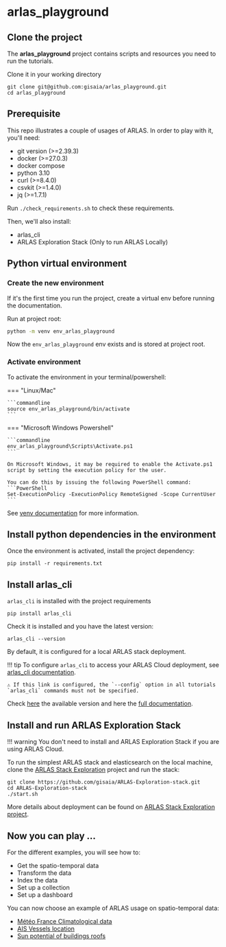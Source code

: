 # arlas_playground

## Clone the project

The **arlas_playground** project contains scripts and resources you need to run the tutorials.

Clone it in your working directory

```shell
git clone git@github.com:gisaia/arlas_playground.git
cd arlas_playground
```

## Prerequisite

This repo illustrates a couple of usages of ARLAS. In order to play with it, you'll need:

- git version (>=2.39.3)
- docker (>=27.0.3)
- docker compose
- python 3.10
- curl (>=8.4.0)
- csvkit (>=1.4.0)
- jq (>=1.7.1)

Run `./check_requirements.sh` to check these requirements.

Then, we'll also install:
- arlas_cli
- ARLAS Exploration Stack (Only to run ARLAS Locally)


## Python virtual environment

### Create the new environment

If it's the first time you run the project, create a virtual env before running the documentation.

Run at project root:

``` bash
python -m venv env_arlas_playground
```

Now the `env_arlas_playground` env exists and is stored at project root.

### Activate environment

To activate the environment in your terminal/powershell:

=== "Linux/Mac"
    
    ```commandline
    source env_arlas_playground/bin/activate
    ```

=== "Microsoft Windows Powershell"

    ```commandline
    env_arlas_playground\Scripts\Activate.ps1
    ```
    
    On Microsoft Windows, it may be required to enable the Activate.ps1 script by setting the execution policy for the user. 
    
    You can do this by issuing the following PowerShell command:
    ```PowerShell
    Set-ExecutionPolicy -ExecutionPolicy RemoteSigned -Scope CurrentUser
    ```

See [venv documentation](https://docs.python.org/3.10/library/venv.html#creating-virtual-environments) for more information.

## Install python dependencies in the environment

Once the environment is activated, install the project dependency:

```
pip install -r requirements.txt
```

## Install arlas_cli

`arlas_cli` is installed with the project requirements

```shell
pip install arlas_cli
```

Check it is installed and you have the latest version:

```shell
arlas_cli --version
```

By default, it is configured for a local ARLAS stack deployment.

!!! tip 
    To configure `arlas_cli` to access your ARLAS Cloud deployment, see [arlas_cli documentation](https://gisaia.github.io/arlas_cli/configuration/#arlas-cloud-configuration).

    ⚠️ If this link is configured, the `--config` option in all tutorials `arlas_cli` commands must not be specified.

Check [here](https://pypi.org/project/arlas-cli/#history) the available version and here the [full documentation](https://gisaia.github.io/arlas_cli/).

## Install and run ARLAS Exploration Stack

!!! warning
    You don't need to install and ARLAS Exploration Stack if you are using ARLAS Cloud.

To run the simplest ARLAS stack and elasticsearch on the local machine, clone the [ARLAS Stack Exploration](https://github.com/gisaia/ARLAS-Exploration-stack) project and run the stack:

```shell
git clone https://github.com/gisaia/ARLAS-Exploration-stack.git
cd ARLAS-Exploration-stack
./start.sh
```

More details about deployment can be found on [ARLAS Stack Exploration project](https://github.com/gisaia/ARLAS-Exploration-stack).

## Now you can play ...

For the different examples, you will see how to:
- Get the spatio-temporal data
- Transform the data
- Index the data
- Set up a collection
- Set up a dashboard

You can now choose an example of ARLAS usage on spatio-temporal data:

- [Météo France Climatological data](../../resources/meteo_france/README.md)
- [AIS Vessels location](tutorials/ais/ais_tutorial.md)
- [Sun potential of buildings roofs](../../resources/sunny_osm/README.md)

